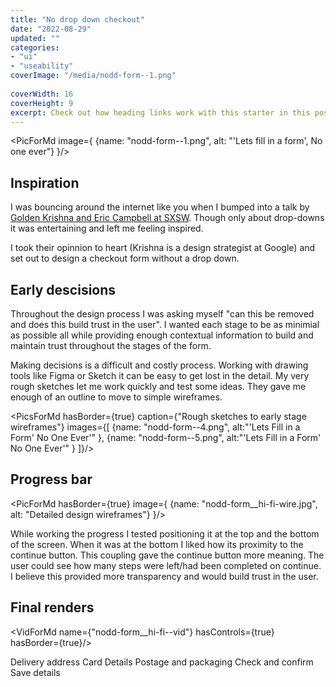 ```yaml
---
title: "No drop down checkout"
date: "2022-08-29"
updated: ""
categories:
- "ui"
- "useability"
coverImage: "/media/nodd-form--1.png"
 
coverWidth: 16
coverHeight: 9
excerpt: Check out how heading links work with this starter in this post.
---
```

<script>
    import VidForMd from '../../components/VidForMd.svelte';
    import PicForMd from '../../components/PicForMd.svelte';
    import PicsForMd from '../../components/PicsForMd.svelte';
</script>

<PicForMd image={ {name: "nodd-form--1.png", alt: "'Lets fill in a form', No one ever"} }/>

## Inspiration

I was bouncing around the internet like you when I bumped into a talk by [Golden Krishna and 
Eric Campbell at SXSW](https://www.youtube.com/watch?v=hcYAHix-riY&t=120s).  Though only about drop-downs it was 
entertaining and left me feeling inspired.

I took their opinnion to heart (Krishna is a design strategist at Google) and set out to design a checkout 
form without a drop down. 

## Early descisions

Throughout the design process I was asking myself "can this be removed and does this build trust in the user". 
I wanted each stage to be as minimial as possible all while providing enough contextual information to 
build and maintain trust throughout the stages of the form.

Making decisions is a difficult and costly process. Working with drawing tools like Figma or Sketch it can be easy
to get lost in the detail. My very rough sketches let me work quickly and test some ideas. They gave me enough of
an outline to move to simple wireframes. 

<PicsForMd hasBorder={true} caption={"Rough sketches to early stage wireframes"} images={[
{name: "nodd-form--4.png", alt:"'Lets Fill in a Form' No One Ever'" },
{name: "nodd-form--5.png", alt:"'Lets Fill in a Form' No One Ever'" }
]}/>

## Progress bar

<PicForMd hasBorder={true} image={ {name: "nodd-form__hi-fi-wire.jpg", alt: "Detailed design wireframes"} }/>

While working the progress I tested positioning it at the top and the bottom of the screen. When it was at the 
bottom I liked how its proximity to the continue button. This coupling gave the continue button more meaning.
The user could see how many steps were left/had been completed on continue. I believe this provided more 
transparency and would build trust in the user.

## Final renders

<VidForMd name={"nodd-form__hi-fi--vid"} hasControls={true}  hasBorder={true}/>

Delivery address
Card Details
Postage and packaging
Check and confirm
Save details